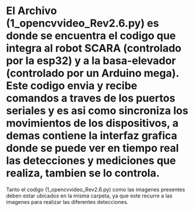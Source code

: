 # El Archivo (1_opencvvideo_Rev2.6.py) es donde se encuentra el codigo que integra al robot SCARA (controlado por la esp32) y a la basa-elevador (controlado por un Arduino mega). Este codigo envia y recibe comandos a traves de los puertos seriales y es asi como sincroniza los movimientos de los dispositivos, a demas contiene la interfaz grafica donde se puede ver en tiempo real las detecciones y mediciones que realiza, tambien se lo controla. 

Tanto el codigo (1_opencvvideo_Rev2.6.py) como las imagenes presentes deben estar ubicados en la misma carpeta, ya que este recurre a las imagenes para realizar las diferentes detecciones. 

